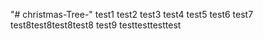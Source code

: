 "# christmas-Tree-" 
test1
test2
test3
test4
test5
test6
test7
test8test8test8test8
test9
testtesttesttest